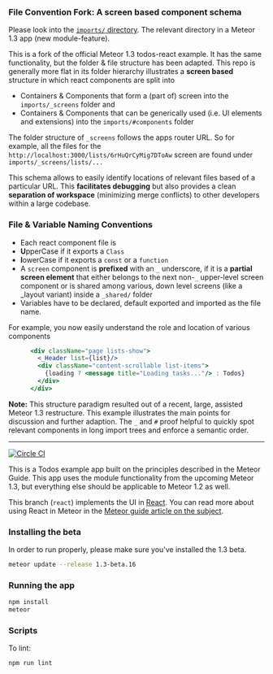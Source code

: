 ### File Convention Fork: A screen based component schema
Please look into the [`imports/` directory](https://github.com/D1no/todos/tree/react-screen-component/imports). The relevant directory in a Meteor 1.3 app (new module-feature).

This is a fork of the official Meteor 1.3 todos-react example. It has the same functionality, but the folder & file structure has been adapted. This repo is generally more flat in its folder hierarchy illustrates a **screen based**  structure in which react components are split into
* Containers & Components that form a (part of) screen into the `imports/_screens` folder and
* Containers & Components that can be generically used (i.e. UI elements and extensions) into the `imports/#components` folder
 
The folder structure of `_screens` follows the apps router URL. So for example, all the files for the `http://localhost:3000/lists/6rHuQrCyMig7DToAw` screen are found under `imports/_screens/lists/...`

This schema allows to easily identify locations of relevant files based of a particular URL. This **facilitates debugging** but also provides a clean **separation of workspace** (minimizing merge conflicts) to other developers within a large codebase.

### File & Variable Naming Conventions
* Each react component file is
 * **U**pperCase if it exports a `Class`
 * **l**owerCase if it exports a `const` or a `function`
* A `screen` component is **prefixed** with an `_` underscore, if it is a **partial screen element** that either belongs to 
the next non-`_` upper-level screen component or is shared among various, down level screens (like a _layout variant) 
inside a `_shared/` folder
* Variables have to be declared, default exported and imported as the file name.

For example, you now easily understand the role and location of various components
```jsx
      <div className="page lists-show">
        <_Header list={list}/>
        <div className="content-scrollable list-items">
          {loading ? <message title="Loading tasks..."/> : Todos}
        </div>
      </div>
```

**Note:** This structure paradigm resulted out of a recent, large, assisted Meteor 1.3 restructure. This example illustrates the main points for discussion and further adaption. The `_` and `#` proof helpful to quickly spot relevant components in long import trees and enforce a semantic order.

-------

[![Circle CI](https://circleci.com/gh/meteor/todos.svg?style=svg)](https://circleci.com/gh/meteor/todos)

This is a Todos example app built on the principles described in the Meteor Guide. This app uses the module functionality from the upcoming Meteor 1.3, but everything else should be applicable to Meteor 1.2 as well.

This branch (`react`) implements the UI in [React](https://facebook.github.io/react/index.html). You can read more about using React in Meteor in the [Meteor guide article on the subject](http://guide.meteor.com/v1.3/react.html).

### Installing the beta

In order to run properly, please make sure you've installed the 1.3 beta.

```bash
meteor update --release 1.3-beta.16
```

### Running the app

```bash
npm install
meteor
```

### Scripts

To lint:

```bash
npm run lint
```
